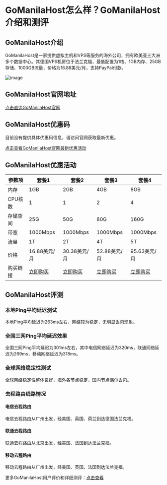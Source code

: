 # GoManilaHost怎么样？GoManilaHost介绍和测评

## GoManilaHost介绍

GoManilaHost是一家提供虚拟主机和VPS等服务的海外公司，拥有欧美亚三大洲多个数据中心。其德国VPS机房位于法兰克福，最低配置为1核、1GB内存、25GB存储、1000GB流量，价格为16.88美元/月，支持PayPal付款。

![image](https://github.com/mingwen15952251/GoManilaHost/assets/169513491/ff392c82-16da-4d28-b5a5-7ebef3ae4812)

## GoManilaHost官网地址

[点击直达GoManilaHost官网](https://gomanilahost.net/clients/aff.php?aff=99)

## GoManilaHost优惠码

目前没有提供具体优惠码信息，请访问官网获取最新优惠。

[点击查看GoManilaHost官网最新优惠活动](https://gomanilahost.net/clients/aff.php?aff=99)

## GoManilaHost优惠活动

| 参数项  | 套餐1          | 套餐2           | 套餐3           | 套餐4            |
|--------|---------------|----------------|----------------|-----------------|
| 内存   | 1GB           | 2GB            | 4GB            | 8GB             |
| CPU核数| 1             | 1              | 2              | 4               |
| 存储空间| 25G           | 50G            | 80G            | 160G            |
| 带宽   | 1000Mbps      | 1000Mbps       | 1000Mbps       | 1000Mbps        |
| 流量   | 1T            | 2T             | 4T             | 5T              |
| 价格   | 16.88美元/月  | 30.38美元/月   | 52.88美元/月   | 95.63美元/月    |
| 购买链接| [立即购买](https://gomanilahost.net/clients/aff.php?aff=99) | [立即购买](https://gomanilahost.net/clients/aff.php?aff=99) | [立即购买](https://gomanilahost.net/clients/aff.php?aff=99) | [立即购买](https://gomanilahost.net/clients/aff.php?aff=99) |

## GoManilaHost评测

### 本地Ping平均延迟测试

本地Ping平均延迟为263ms左右，网络较为稳定，无明显丢包现象。

### 全国三网Ping平均延迟效果

全国三网Ping平均延迟为301ms左右，其中电信网络延迟为320ms，联通网络延迟为269ms，移动网络延迟为318ms。


### 全球网络稳定性测试

全球网络稳定性整体良好，海外各节点稳定，国内节点偶尔丢包。

### 去程路由线路情况

#### 电信去程路由

电信去程路由从广州出发，经美国、英国、荷兰到达德国法兰克福。

#### 联通去程路由

联通去程路由从北京出发，经美国、法国到达法兰克福。

#### 移动去程路由

移动去程路由从广州出发，经美国、英国、法国到达法兰克福。

更多GoManilaHost用户评价和详细测评：[点击查看](https://gomanilahost.net/clients/aff.php?aff=99)
